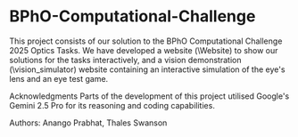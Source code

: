 # BPhO-Computational-Challenge

This project consists of our solution to the BPhO Computational Challenge 2025 Optics Tasks. We have developed a website (\Website) to show our solutions for the tasks interactively, and a vision demonstration (\vision_simulator) website containing an interactive simulation of the eye's lens and an eye test game.

Acknowledgments
Parts of the development of this project utilised Google's Gemini 2.5 Pro for its reasoning and coding capabilities.

Authors: Anango Prabhat, Thales Swanson

